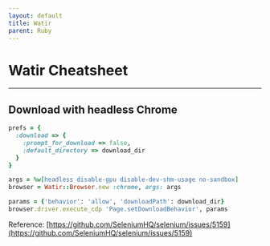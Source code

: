 ```yaml
---
layout: default
title: Watir
parent: Ruby
---
```


# Watir Cheatsheet

---

## Download with headless Chrome

```rb
prefs = {
  :download => {
    :prompt_for_download => false,
    :default_directory => download_dir
  }
}

args = %w[headless disable-gpu disable-dev-shm-usage no-sandbox]
browser = Watir::Browser.new :chrome, args: args

params = {'behavior': 'allow', 'downloadPath': download_dir}
browser.driver.execute_cdp 'Page.setDownloadBehavior', params
```

Reference: [https://github.com/SeleniumHQ/selenium/issues/5159](https://github.com/SeleniumHQ/selenium/issues/5159)
